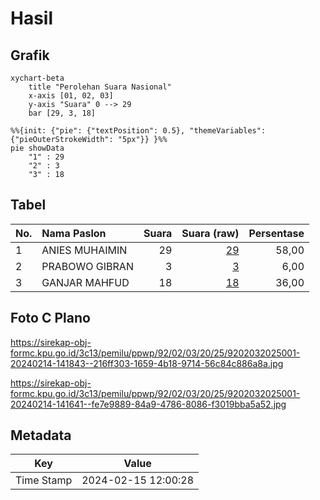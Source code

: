 # Hasil

## Grafik

```mermaid
xychart-beta
    title "Perolehan Suara Nasional"
    x-axis [01, 02, 03]
    y-axis "Suara" 0 --> 29
    bar [29, 3, 18]
```

```mermaid
%%{init: {"pie": {"textPosition": 0.5}, "themeVariables": {"pieOuterStrokeWidth": "5px"}} }%%
pie showData
    "1" : 29
    "2" : 3
    "3" : 18
```

## Tabel

| No. | Nama Paslon    | Suara | Suara (raw) | Persentase |
|:--- |:-------------- | -----:| -----------:| ----------:|
| 1   | ANIES MUHAIMIN | 29    | [29][p-1]   | 58,00      |
| 2   | PRABOWO GIBRAN | 3     | [3][p-2]    | 6,00       |
| 3   | GANJAR MAHFUD  | 18    | [18][p-3]   | 36,00      |


[p-1]: https://github.com/gigit-pemilu/pemilu-2024/blob/main/pilpres/hitung-suara/sub/92-papua-barat/sub/02-manokwari/sub/03-warmare/sub/2025-aiwow/sub/001-tps/sub/paslon-1.txt
[p-2]: https://github.com/gigit-pemilu/pemilu-2024/blob/main/pilpres/hitung-suara/sub/92-papua-barat/sub/02-manokwari/sub/03-warmare/sub/2025-aiwow/sub/001-tps/sub/paslon-2.txt
[p-3]: https://github.com/gigit-pemilu/pemilu-2024/blob/main/pilpres/hitung-suara/sub/92-papua-barat/sub/02-manokwari/sub/03-warmare/sub/2025-aiwow/sub/001-tps/sub/paslon-3.txt

## Foto C Plano

https://sirekap-obj-formc.kpu.go.id/3c13/pemilu/ppwp/92/02/03/20/25/9202032025001-20240214-141843--216ff303-1659-4b18-9714-56c84c886a8a.jpg

https://sirekap-obj-formc.kpu.go.id/3c13/pemilu/ppwp/92/02/03/20/25/9202032025001-20240214-141641--fe7e9889-84a9-4786-8086-f3019bba5a52.jpg


## Metadata

| Key        | Value               |
| ---------- | ------------------- |
| Time Stamp | 2024-02-15 12:00:28 |



